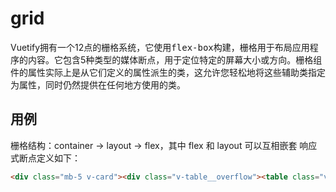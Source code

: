 # grid

Vuetify拥有一个12点的栅格系统，它使用<kbd>flex-box</kbd>构建，栅格用于布局应用程序的内容。它包含5种类型的媒体断点，用于定位特定的屏幕大小或方向。栅格组件的属性实际上是从它们定义的属性派生的类，这允许您轻松地将这些辅助类指定为属性，同时仍然提供在任何地方使用的类。

## 用例

&#x6805;&#x683C;&#x7ED3;&#x6784;&#xFF1A;container -&gt; layout -&gt; flex&#xFF0C;&#x5176;&#x4E2D; flex &#x548C; layout &#x53EF;&#x4EE5;&#x4E92;&#x76F8;&#x5D4C;&#x5957;
&#x54CD;&#x5E94;&#x5F0F;&#x65AD;&#x70B9;&#x5B9A;&#x4E49;&#x5982;&#x4E0B;&#xFF1A;

```html
<div class="mb-5 v-card"><div class="v-table__overflow"><table class="v-table"><caption class="mt-3"><strong>Material Design Viewport Breakpoints</strong></caption><thead><tr class="text-xs-left"><th>Device</th><th>Code</th><th>Types</th><th>Range</th></tr></thead><tbody><tr><td><i aria-hidden="true" class="v-icon mr-3 material-icons">phone_iphone</i><span>Extra small</span></td><td><strong>xs</strong></td><td>small to large handset</td><td>&lt; 600px</td></tr><tr><td><i aria-hidden="true" class="v-icon mr-3 material-icons">tablet</i><span>Small</span></td><td><strong>sm</strong></td><td>small to medium tablet</td><td>600px &gt; &lt; 960px</td></tr><tr><td><i aria-hidden="true" class="v-icon mr-3 material-icons">laptop</i><span>Medium</span></td><td><strong>md</strong></td><td>large tablet to laptop</td><td>960px &gt; &lt; 1264*</td></tr><tr><td><i aria-hidden="true" class="v-icon mr-3 material-icons">desktop_windows</i><span>Large</span></td><td><strong>lg</strong></td><td>desktop</td><td>1264 &gt; &lt; 1904px*</td></tr><tr><td><i aria-hidden="true" class="v-icon mr-3 material-icons">tv</i><span>Extra large</span></td><td><strong>xl</strong></td><td>4k and ultra-wides</td><td>&gt; 1904px*</td></tr></tbody><tfoot><tr><td colspan="4" class="text-xs-center"><small><em class="grey--text">* -16px on Desktop</em></small></td></tr></tfoot></table></div></div>
```

